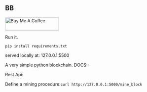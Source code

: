 ## BB
<a href="https://www.buymeacoffee.com/tawhid" target="_blank"><img src="https://www.buymeacoffee.com/assets/img/custom_images/orange_img.png" alt="Buy Me A Coffee" style="height: 41px !important;width: 174px !important;box-shadow: 0px 3px 2px 0px rgba(190, 190, 190, 0.5) !important;-webkit-box-shadow: 0px 3px 2px 0px rgba(190, 190, 190, 0.5) !important;" ></a>


Run it.
```
pip install requirements.txt
```
served locally at: 127.0.0.1:5500


A very simple python blockchain.
DOCS::

Rest Api:

Define a mining procedure:`curl http://127.0.0.1:5000/mine_block`
